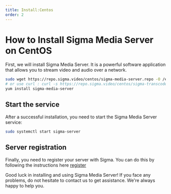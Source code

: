 ```yaml
---
title: Install:Centos
order: 2
---
```


# How to Install Sigma Media Server on CentOS

First, we will install Sigma Media Server. It is a powerful software application that allows you to stream video and audio over a network.

```bash
sudo wget https://repo.sigma.video/centos/sigma-media-server.repo -O /etc/yum.repos.d/media-server.repo 
# or use curl : curl -s https://repo.sigma.video/centos/sigma-transcoder.repo | sudo tee /etc/yum.repos.d/sigma-transcoder.repo >/dev/null
yum install sigma-media-server
```

## Start the service

After a successful installation, you need to start the Sigma Media Server service:

```bash
sudo systemctl start sigma-server
```

## Server registration

Finally, you need to register your server with Sigma. You can do this by following the instructions here [register](./04-register.md)

Good luck in installing and using Sigma Media Server! If you face any problems, do not hesitate to contact us to get assistance. We're always happy to help you.
